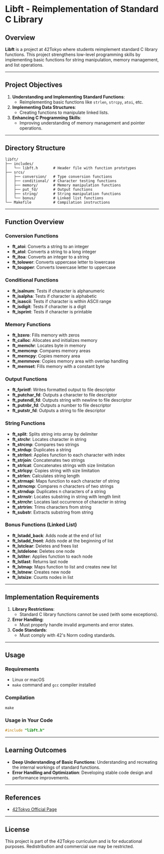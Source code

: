 # Libft - Reimplementation of Standard C Library

## Overview
**Libft** is a project at 42Tokyo where students reimplement standard C library functions. This project strengthens low-level programming skills by implementing basic functions for string manipulation, memory management, and list operations.

---

## Project Objectives
1. **Understanding and Implementing Standard Functions**:
   - Reimplementing basic functions like `strlen`, `strcpy`, `atoi`, etc.
2. **Implementing Data Structures**:
   - Creating functions to manipulate linked lists.
3. **Enhancing C Programming Skills**:
   - Improving understanding of memory management and pointer operations.

---

## Directory Structure
```
libft/
├── includes/
│   └── libft.h       # Header file with function prototypes
├── srcs/
│   ├── conversion/   # Type conversion functions
│   ├── conditional/  # Character testing functions
│   ├── memory/       # Memory manipulation functions
│   ├── put_fd/       # Output functions
│   ├── string/       # String manipulation functions
│   └── bonus/        # Linked list functions
└── Makefile          # Compilation instructions
```

---

## Function Overview

### Conversion Functions
- **ft_atoi**: Converts a string to an integer
- **ft_atol**: Converts a string to a long integer
- **ft_itoa**: Converts an integer to a string
- **ft_tolower**: Converts uppercase letter to lowercase
- **ft_toupper**: Converts lowercase letter to uppercase

### Conditional Functions
- **ft_isalnum**: Tests if character is alphanumeric
- **ft_isalpha**: Tests if character is alphabetic
- **ft_isascii**: Tests if character is within ASCII range
- **ft_isdigit**: Tests if character is a digit
- **ft_isprint**: Tests if character is printable

### Memory Functions
- **ft_bzero**: Fills memory with zeros
- **ft_calloc**: Allocates and initializes memory
- **ft_memchr**: Locates byte in memory
- **ft_memcmp**: Compares memory areas
- **ft_memcpy**: Copies memory area
- **ft_memmove**: Copies memory area with overlap handling
- **ft_memset**: Fills memory with a constant byte

### Output Functions
- **ft_fprintf**: Writes formatted output to file descriptor
- **ft_putchar_fd**: Outputs a character to file descriptor
- **ft_putendl_fd**: Outputs string with newline to file descriptor
- **ft_putnbr_fd**: Outputs a number to file descriptor
- **ft_putstr_fd**: Outputs a string to file descriptor

### String Functions
- **ft_split**: Splits string into array by delimiter
- **ft_strchr**: Locates character in string
- **ft_strcmp**: Compares two strings
- **ft_strdup**: Duplicates a string
- **ft_striteri**: Applies function to each character with index
- **ft_strjoin**: Concatenates two strings
- **ft_strlcat**: Concatenates strings with size limitation
- **ft_strlcpy**: Copies string with size limitation
- **ft_strlen**: Calculates string length
- **ft_strmapi**: Maps function to each character of string
- **ft_strncmp**: Compares n characters of two strings
- **ft_strndup**: Duplicates n characters of a string
- **ft_strnstr**: Locates substring in string with length limit
- **ft_strrchr**: Locates last occurrence of character in string
- **ft_strtrim**: Trims characters from string
- **ft_substr**: Extracts substring from string

### Bonus Functions (Linked List)
- **ft_lstadd_back**: Adds node at the end of list
- **ft_lstadd_front**: Adds node at the beginning of list
- **ft_lstclear**: Deletes and frees list
- **ft_lstdelone**: Deletes one node
- **ft_lstiter**: Applies function to each node
- **ft_lstlast**: Returns last node
- **ft_lstmap**: Maps function to list and creates new list
- **ft_lstnew**: Creates new node
- **ft_lstsize**: Counts nodes in list

---

## Implementation Requirements
1. **Library Restrictions**:
   - Standard C library functions cannot be used (with some exceptions).
2. **Error Handling**:
   - Must properly handle invalid arguments and error states.
3. **Code Standards**:
   - Must comply with 42's Norm coding standards.

---

## Usage
### Requirements
- Linux or macOS
- `make` command and `gcc` compiler installed

### Compilation
```
make
```
### Usage in Your Code
```c
#include "libft.h"
```
---

## Learning Outcomes
- **Deep Understanding of Basic Functions**:
  Understanding and recreating the internal workings of standard functions.
- **Error Handling and Optimization**:
  Developing stable code design and performance improvements.

---

## References
- [42Tokyo Official Page](https://42tokyo.jp/)
---

## License
This project is part of the 42Tokyo curriculum and is for educational purposes. Redistribution and commercial use may be restricted.